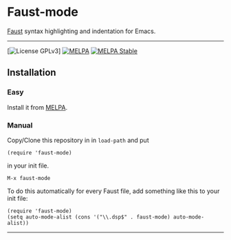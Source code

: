 # Faust-mode

[Faust](http://faust.grame.fr) syntax highlighting and indentation for Emacs.

---

[![License GPLv3](https://img.shields.io/badge/license-GPL_v3-green.svg)] [![MELPA](https://melpa.org/packages/faust-mode-badge.svg)](https://melpa.org/#/faust-mode) [![MELPA Stable](https://stable.melpa.org/packages/faust-mode-badge.svg)](https://stable.melpa.org/#/faust-mode)

## Installation

### Easy

Install it from [MELPA](https://melpa.org/#/getting-started).

### Manual

Copy/Clone this repository in in `load-path` and put 

`(require 'faust-mode)`

in your init file.


```elisp
M-x faust-mode
```

To do this automatically for every Faust file, add something like this to your init file:

```elisp
(require 'faust-mode)
(setq auto-mode-alist (cons '("\\.dsp$" . faust-mode) auto-mode-alist))
```

---

